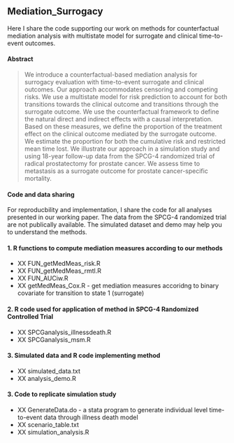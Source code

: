 ## Mediation_Surrogacy

Here I share the code supporting our work on methods for counterfactual mediation analysis with multistate model for surrogate and clinical time-to-event outcomes.

#### Abstract
> We introduce a counterfactual-based mediation analysis for surrogacy evaluation with time-to-event surrogate and clinical outcomes. Our approach accommodates censoring and competing risks. We use a multistate model for risk prediction to account for both transitions towards the clinical outcome and transitions through the surrogate outcome. We use the counterfactual framework to define the natural direct and indirect effects with a causal interpretation. Based on these measures, we define the proportion of the treatment effect on the clinical outcome mediated by the surrogate outcome. We estimate the proportion for both the cumulative risk and restricted mean time lost. We illustrate our approach in a simulation study and using 18-year follow-up data from the SPCG-4 randomized trial of radical prostatectomy for prostate cancer. We assess time to metastasis as a surrogate outcome for prostate cancer-specific mortality.

#### Code and data sharing
For reproducbility and implementation, I share the code for all analyses presented in our working paper. The data from the SPCG-4 randomized trial are not publically available. The simulated dataset and demo may help you to understand the methods. 

#### 1. R functions to compute mediation measures according to our methods
* XX FUN_getMedMeas_risk.R
* XX FUN_getMedMeas_rmtl.R
* XX FUN_AUCiw.R
* XX getMedMeas_Cox.R - get mediation measures accoridng to binary covariate for transition to state 1 (surrogate)

#### 2. R code used for application of method in SPCG-4 Randomized Controlled Trial 
* XX SPCGanalysis_illnessdeath.R
* XX SPCGanalysis_msm.R

#### 3. Simulated data and R code implementing method
* XX simulated_data.txt
* XX analysis_demo.R

#### 3. Code to replicate simulation study 
* XX GenerateData.do - a stata program to generate individual level time-to-event data through illness death model
* XX scenario_table.txt 
* XX simulation_analysis.R

